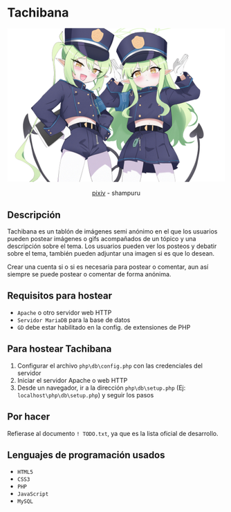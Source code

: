 # Tachibana
![](resources/banner.png)
<div align="center">
<a href="https://www.pixiv.net/en/artworks/117630077")>pixiv</a> - shampuru
</div>

## Descripción
Tachibana es un tablón de imágenes semi anónimo en el que los usuarios pueden postear imágenes o gifs acompañados de un tópico y una descripción sobre el tema.
Los usuarios pueden ver los posteos y debatir sobre el tema, también pueden adjuntar una imagen si es que lo desean. 

Crear una cuenta si o si es necesaria para postear o comentar, aun así siempre se puede postear o comentar de forma anónima.

## Requisitos para hostear
- ```Apache``` o otro servidor web HTTP
- ```Servidor MariaDB``` para la base de datos
- ```GD``` debe estar habilitado en la config. de extensiones de PHP

## Para hostear Tachibana
1. Configurar el archivo ```php\db\config.php``` con las credenciales del servidor
2. Iniciar el servidor Apache o web HTTP
3. Desde un navegador, ir a la dirección ```php\db\setup.php``` (Ej: ```localhost\php\db\setup.php```) y seguir los pasos

## Por hacer
Refierase al documento ```! TODO.txt```, ya que es la lista oficial de desarrollo.

## Lenguajes de programación usados
- ```HTML5```
- ```CSS3```
- ```PHP```
- ```JavaScript```
- ```MySQL```

